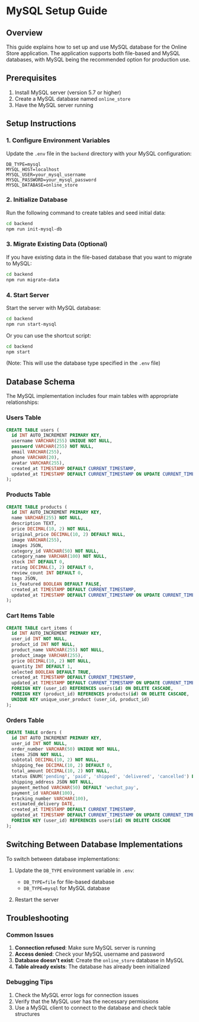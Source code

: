 # MySQL Setup Guide

## Overview

This guide explains how to set up and use MySQL database for the Online Store application. The application supports both file-based and MySQL databases, with MySQL being the recommended option for production use.

## Prerequisites

1. Install MySQL server (version 5.7 or higher)
2. Create a MySQL database named `online_store`
3. Have the MySQL server running

## Setup Instructions

### 1. Configure Environment Variables

Update the `.env` file in the `backend` directory with your MySQL configuration:

```env
DB_TYPE=mysql
MYSQL_HOST=localhost
MYSQL_USER=your_mysql_username
MYSQL_PASSWORD=your_mysql_password
MYSQL_DATABASE=online_store
```

### 2. Initialize Database

Run the following command to create tables and seed initial data:

```bash
cd backend
npm run init-mysql-db
```

### 3. Migrate Existing Data (Optional)

If you have existing data in the file-based database that you want to migrate to MySQL:

```bash
cd backend
npm run migrate-data
```

### 4. Start Server

Start the server with MySQL database:

```bash
cd backend
npm run start-mysql
```

Or you can use the shortcut script:

```bash
cd backend
npm start
```

(Note: This will use the database type specified in the `.env` file)

## Database Schema

The MySQL implementation includes four main tables with appropriate relationships:

### Users Table
```sql
CREATE TABLE users (
  id INT AUTO_INCREMENT PRIMARY KEY,
  username VARCHAR(255) UNIQUE NOT NULL,
  password VARCHAR(255) NOT NULL,
  email VARCHAR(255),
  phone VARCHAR(20),
  avatar VARCHAR(255),
  created_at TIMESTAMP DEFAULT CURRENT_TIMESTAMP,
  updated_at TIMESTAMP DEFAULT CURRENT_TIMESTAMP ON UPDATE CURRENT_TIMESTAMP
);
```

### Products Table
```sql
CREATE TABLE products (
  id INT AUTO_INCREMENT PRIMARY KEY,
  name VARCHAR(255) NOT NULL,
  description TEXT,
  price DECIMAL(10, 2) NOT NULL,
  original_price DECIMAL(10, 2) DEFAULT NULL,
  image VARCHAR(255),
  images JSON,
  category_id VARCHAR(50) NOT NULL,
  category_name VARCHAR(100) NOT NULL,
  stock INT DEFAULT 0,
  rating DECIMAL(3, 2) DEFAULT 0,
  review_count INT DEFAULT 0,
  tags JSON,
  is_featured BOOLEAN DEFAULT FALSE,
  created_at TIMESTAMP DEFAULT CURRENT_TIMESTAMP,
  updated_at TIMESTAMP DEFAULT CURRENT_TIMESTAMP ON UPDATE CURRENT_TIMESTAMP
);
```

### Cart Items Table
```sql
CREATE TABLE cart_items (
  id INT AUTO_INCREMENT PRIMARY KEY,
  user_id INT NOT NULL,
  product_id INT NOT NULL,
  product_name VARCHAR(255) NOT NULL,
  product_image VARCHAR(255),
  price DECIMAL(10, 2) NOT NULL,
  quantity INT DEFAULT 1,
  selected BOOLEAN DEFAULT TRUE,
  created_at TIMESTAMP DEFAULT CURRENT_TIMESTAMP,
  updated_at TIMESTAMP DEFAULT CURRENT_TIMESTAMP ON UPDATE CURRENT_TIMESTAMP,
  FOREIGN KEY (user_id) REFERENCES users(id) ON DELETE CASCADE,
  FOREIGN KEY (product_id) REFERENCES products(id) ON DELETE CASCADE,
  UNIQUE KEY unique_user_product (user_id, product_id)
);
```

### Orders Table
```sql
CREATE TABLE orders (
  id INT AUTO_INCREMENT PRIMARY KEY,
  user_id INT NOT NULL,
  order_number VARCHAR(50) UNIQUE NOT NULL,
  items JSON NOT NULL,
  subtotal DECIMAL(10, 2) NOT NULL,
  shipping_fee DECIMAL(10, 2) DEFAULT 0,
  total_amount DECIMAL(10, 2) NOT NULL,
  status ENUM('pending', 'paid', 'shipped', 'delivered', 'cancelled') DEFAULT 'pending',
  shipping_address JSON NOT NULL,
  payment_method VARCHAR(50) DEFAULT 'wechat_pay',
  payment_id VARCHAR(100),
  tracking_number VARCHAR(100),
  estimated_delivery DATE,
  created_at TIMESTAMP DEFAULT CURRENT_TIMESTAMP,
  updated_at TIMESTAMP DEFAULT CURRENT_TIMESTAMP ON UPDATE CURRENT_TIMESTAMP,
  FOREIGN KEY (user_id) REFERENCES users(id) ON DELETE CASCADE
);
```

## Switching Between Database Implementations

To switch between database implementations:

1. Update the `DB_TYPE` environment variable in `.env`:
   - `DB_TYPE=file` for file-based database
   - `DB_TYPE=mysql` for MySQL database

2. Restart the server

## Troubleshooting

### Common Issues

1. **Connection refused**: Make sure MySQL server is running
2. **Access denied**: Check your MySQL username and password
3. **Database doesn't exist**: Create the `online_store` database in MySQL
4. **Table already exists**: The database has already been initialized

### Debugging Tips

1. Check the MySQL error logs for connection issues
2. Verify that the MySQL user has the necessary permissions
3. Use a MySQL client to connect to the database and check table structures